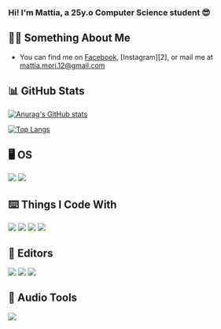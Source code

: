 ### Hi! I'm Mattia, a 25y.o Computer Science student :sunglasses:
🙋‍♂️ Something About Me
---

<!-- Actual text -->

- You can find me on [Facebook][1], [Instagram][2], or mail me at [mattia.mori.12@gmail.com](mailto:mattia.mori.12@gmai.com)

<!-- Links to my social media accounts -->

[1]: https://www.instagram.com/mattiamori_/

:bar_chart: GitHub Stats
---
[![Anurag's GitHub stats](https://github-readme-stats-git-masterrstaa-rickstaa.vercel.app/api?username=mattiamori&theme=dark&count_private=true)](https://github.com/anuraghazra/github-readme-stats)

[![Top Langs](https://github-readme-stats-git-masterrstaa-rickstaa.vercel.app/api/top-langs/?username=mattiamori&theme=dark&langs_count=5&count_private=true)](https://github.com/anuraghazra/github-readme-stats)

<!--
🧰 Currently Learning
---

![](https://img.shields.io/badge/-Python-informational?style=for-the-badge&logo=python&logoColor=white&color=3776ab)
-->

:desktop_computer: OS
---

![](https://img.shields.io/badge/-Windows_10-informational?style=for-the-badge&logo=windows&logoColor=white&color=00599C)
![](https://img.shields.io/badge/-MacOS-informational?style=for-the-badge&logo=apple&logoColor=white&color=000000)

⌨️ Things I Code With
---

![](https://img.shields.io/badge/-Python-informational?style=for-the-badge&logo=python&logoColor=white&color=3776ab)
![](https://img.shields.io/badge/-LUA-informational?style=for-the-badge&logo=lua&logoColor=white&color=2C2D72)
![](https://img.shields.io/badge/-JS-informational?style=for-the-badge&logo=javascript&logoColor=black&color=f7df1e)
![](https://img.shields.io/badge/-CS-informational?style=for-the-badge&logo=csharp&logoColor=white&color=239120)

📝 Editors
---

![](https://img.shields.io/badge/-Visual_Studio_Code-informational?style=for-the-badge&logo=visual-studio-code&logoColor=white&color=007ACC)
![](https://img.shields.io/badge/-IntelliJ_IDEA-informational?style=for-the-badge&logo=intellij-idea&logoColor=white&color=000000)
![](https://img.shields.io/badge/-PyCharm-informational?style=for-the-badge&logo=pycharm&logoColor=white&color=000000)

🎼 Audio Tools
---

![](https://img.shields.io/badge/-Ableton_Live-informational?style=for-the-badge&logo=ableton-live&logoColor=white&color=000000)
